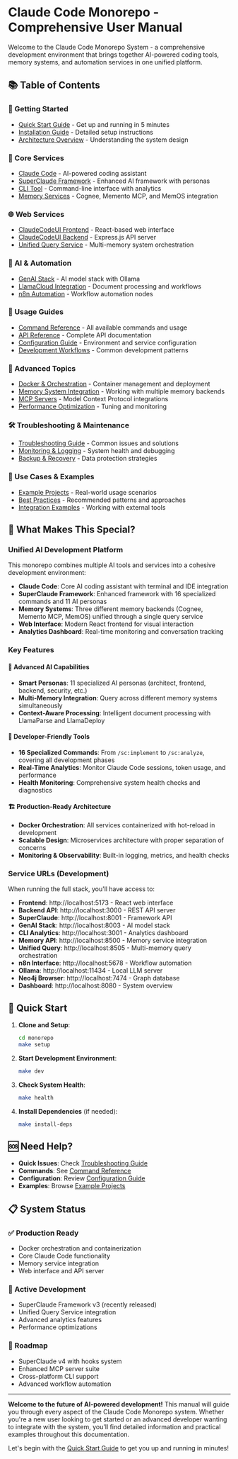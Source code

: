 # Claude Code Monorepo - Comprehensive User Manual

Welcome to the Claude Code Monorepo System - a comprehensive development environment that brings together AI-powered coding tools, memory systems, and automation services in one unified platform.

## 📚 Table of Contents

### 🚀 Getting Started
- [Quick Start Guide](./quick-start.md) - Get up and running in 5 minutes
- [Installation Guide](./installation.md) - Detailed setup instructions
- [Architecture Overview](./architecture.md) - Understanding the system design

### 🔧 Core Services
- [Claude Code](./services/claude-code.md) - AI-powered coding assistant
- [SuperClaude Framework](./services/superclaude-framework.md) - Enhanced AI framework with personas
- [CLI Tool](./services/cli-tool.md) - Command-line interface with analytics
- [Memory Services](./services/memory-services.md) - Cognee, Memento MCP, and MemOS integration

### 🌐 Web Services
- [ClaudeCodeUI Frontend](./services/frontend.md) - React-based web interface
- [ClaudeCodeUI Backend](./services/backend.md) - Express.js API server
- [Unified Query Service](./services/unified-query-service.md) - Multi-memory system orchestration

### 🤖 AI & Automation
- [GenAI Stack](./services/genai-stack.md) - AI model stack with Ollama
- [LlamaCloud Integration](./services/llamacloud.md) - Document processing and workflows
- [n8n Automation](./services/n8n-automation.md) - Workflow automation nodes

### 📖 Usage Guides
- [Command Reference](./commands/README.md) - All available commands and usage
- [API Reference](./api/README.md) - Complete API documentation
- [Configuration Guide](./configuration.md) - Environment and service configuration
- [Development Workflows](./workflows.md) - Common development patterns

### 🔧 Advanced Topics
- [Docker & Orchestration](./docker.md) - Container management and deployment
- [Memory System Integration](./memory-integration.md) - Working with multiple memory backends
- [MCP Servers](./mcp-servers.md) - Model Context Protocol integrations
- [Performance Optimization](./performance.md) - Tuning and monitoring

### 🛠️ Troubleshooting & Maintenance
- [Troubleshooting Guide](./troubleshooting.md) - Common issues and solutions
- [Monitoring & Logging](./monitoring.md) - System health and debugging
- [Backup & Recovery](./backup-recovery.md) - Data protection strategies

### 🎯 Use Cases & Examples
- [Example Projects](./examples/README.md) - Real-world usage scenarios
- [Best Practices](./best-practices.md) - Recommended patterns and approaches
- [Integration Examples](./integrations.md) - Working with external tools

## 🌟 What Makes This Special?

### Unified AI Development Platform
This monorepo combines multiple AI tools and services into a cohesive development environment:

- **Claude Code**: Core AI coding assistant with terminal and IDE integration
- **SuperClaude Framework**: Enhanced framework with 16 specialized commands and 11 AI personas
- **Memory Systems**: Three different memory backends (Cognee, Memento MCP, MemOS) unified through a single query service
- **Web Interface**: Modern React frontend for visual interaction
- **Analytics Dashboard**: Real-time monitoring and conversation tracking

### Key Features

#### 🧠 Advanced AI Capabilities
- **Smart Personas**: 11 specialized AI personas (architect, frontend, backend, security, etc.)
- **Multi-Memory Integration**: Query across different memory systems simultaneously
- **Context-Aware Processing**: Intelligent document processing with LlamaParse and LlamaDeploy

#### 🔧 Developer-Friendly Tools
- **16 Specialized Commands**: From `/sc:implement` to `/sc:analyze`, covering all development phases
- **Real-Time Analytics**: Monitor Claude Code sessions, token usage, and performance
- **Health Monitoring**: Comprehensive system health checks and diagnostics

#### 🏗️ Production-Ready Architecture
- **Docker Orchestration**: All services containerized with hot-reload in development
- **Scalable Design**: Microservices architecture with proper separation of concerns
- **Monitoring & Observability**: Built-in logging, metrics, and health checks

### Service URLs (Development)
When running the full stack, you'll have access to:

- **Frontend**: http://localhost:5173 - React web interface
- **Backend API**: http://localhost:3000 - REST API server
- **SuperClaude**: http://localhost:8001 - Framework API
- **GenAI Stack**: http://localhost:8003 - AI model stack
- **CLI Analytics**: http://localhost:3001 - Analytics dashboard
- **Memory API**: http://localhost:8500 - Memory service integration
- **Unified Query**: http://localhost:8505 - Multi-memory query orchestration
- **n8n Interface**: http://localhost:5678 - Workflow automation
- **Ollama**: http://localhost:11434 - Local LLM server
- **Neo4j Browser**: http://localhost:7474 - Graph database
- **Dashboard**: http://localhost:8080 - System overview

## 🚀 Quick Start

1. **Clone and Setup**:
   ```bash
   cd monorepo
   make setup
   ```

2. **Start Development Environment**:
   ```bash
   make dev
   ```

3. **Check System Health**:
   ```bash
   make health
   ```

4. **Install Dependencies** (if needed):
   ```bash
   make install-deps
   ```

## 🆘 Need Help?

- **Quick Issues**: Check [Troubleshooting Guide](./troubleshooting.md)
- **Commands**: See [Command Reference](./commands/README.md)
- **Configuration**: Review [Configuration Guide](./configuration.md)
- **Examples**: Browse [Example Projects](./examples/README.md)

## 📋 System Status

### ✅ Production Ready
- Docker orchestration and containerization
- Core Claude Code functionality
- Memory service integration
- Web interface and API server

### 🚧 Active Development
- SuperClaude Framework v3 (recently released)
- Unified Query Service integration
- Advanced analytics features
- Performance optimizations

### 🔮 Roadmap
- SuperClaude v4 with hooks system
- Enhanced MCP server suite
- Cross-platform CLI support
- Advanced workflow automation

---

**Welcome to the future of AI-powered development!** This manual will guide you through every aspect of the Claude Code Monorepo system. Whether you're a new user looking to get started or an advanced developer wanting to integrate with the system, you'll find detailed information and practical examples throughout this documentation.

Let's begin with the [Quick Start Guide](./quick-start.md) to get you up and running in minutes!